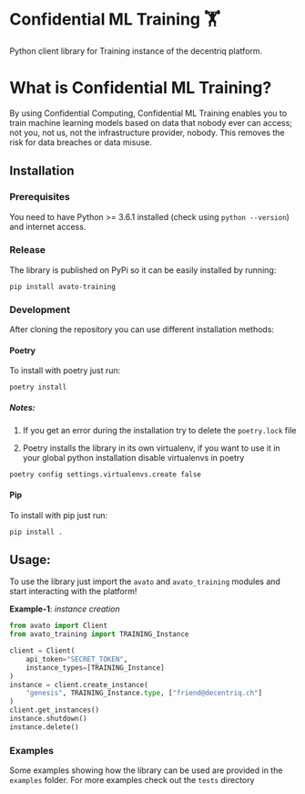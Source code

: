 # Confidential ML Training :weight_lifting:

Python client library for Training instance of the decentriq platform.

# What is Confidential ML Training?

By using Confidential Computing, Confidential ML Training enables you to train machine learning models based on data that nobody ever can access; not you, not us, not the infrastructure provider, nobody. This removes the risk for data breaches or data misuse.

## Installation

### Prerequisites

You need to have Python >= 3.6.1 installed (check using `python --version`) and internet access.

### Release

The library is published on PyPi so it can be easily installed by running:
```
pip install avato-training
```

### Development

After cloning the repository you can use different installation methods:

#### Poetry

To install with poetry just run:
```
poetry install
```

##### Notes:

1. If you get an error during the installation try to delete the `poetry.lock` file

2. Poetry installs the library in its own virtualenv, if you want to use it in your
global python installation disable virtualenvs in poetry

```
poetry config settings.virtualenvs.create false
```

#### Pip

To install with pip just run:

```
pip install .
```

## Usage:

To use the library just import the `avato` and `avato_training` modules and start interacting with the platform!

**Example-1**: *instance creation*

``` python
from avato import Client
from avato_training import TRAINING_Instance

client = Client(
    api_token="SECRET_TOKEN",
    instance_types=[TRAINING_Instance]
)
instance = client.create_instance(
    "genesis", TRAINING_Instance.type, ["friend@decentriq.ch"]
)
client.get_instances()
instance.shutdown()
instance.delete()
```

### Examples

Some examples showing how the library can be used are provided in the `examples` folder.
For more examples check out the `tests` directory
